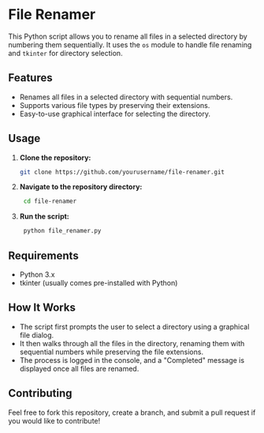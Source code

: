 # File Renamer

This Python script allows you to rename all files in a selected directory by numbering them sequentially. It uses the `os` module to handle file renaming and `tkinter` for directory selection.

## Features

- Renames all files in a selected directory with sequential numbers.
- Supports various file types by preserving their extensions.
- Easy-to-use graphical interface for selecting the directory.

## Usage

1. **Clone the repository:**
   ```bash
   git clone https://github.com/yourusername/file-renamer.git
2. **Navigate to the repository directory:**
   ```bash
    cd file-renamer
3. **Run the script:**
   ```bash
    python file_renamer.py

## Requirements
- Python 3.x
- tkinter (usually comes pre-installed with Python)

## How It Works
- The script first prompts the user to select a directory using a graphical file dialog.
- It then walks through all the files in the directory, renaming them with sequential numbers while preserving the file extensions.
- The process is logged in the console, and a "Completed" message is displayed once all files are renamed.

## Contributing
Feel free to fork this repository, create a branch, and submit a pull request if you would like to contribute!
